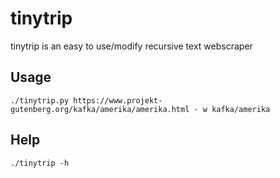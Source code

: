 # tinytrip

tinytrip is an easy to use/modify recursive text webscraper 

## Usage

`./tinytrip.py https://www.projekt-gutenberg.org/kafka/amerika/amerika.html - w kafka/amerika`

## Help

`./tinytrip -h`


